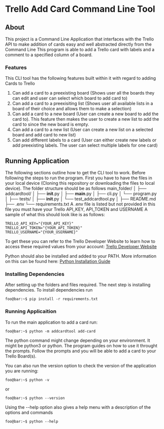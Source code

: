 # Trello Add Card Command Line Tool

## About 
This project is a Command Line Application that interfaces with the Trello API to make addition of cards easy and well abstracted directly from the Command Line
This program is able to add a Trello card with labels and a comment to a specified column of a board.
### Features
This CLI tool has the following features built within it with regard to adding Cards to Trello
1. Can add a card to a preexisting board (Shows user all the boards they can edit and user can select which board to add card to)
2. Can add a card to a preexisiting list (Shows user all available lists in a board of their choice and allows them to make a selection)
3. Can add a card to a new board (User can create a new board to add the card to). This feature then makes the user to create a new list to add the card to since the new board is empty.
4. Can add a card to a new list (User can create a new list on a selected board and add card to new list)
5. Can add different labels to a card (User can either create new labels or add preexisting labels. The user can select multiple labels for one card)

## Running Application 
The following sections outline how to get the CLI tool to work. Before following the steps to run the program. First you have to have the files in your local device (Cloning this repository or downloading the files to local device). The folder structure should be as follows
main_folder/
│
├── addcardtool/
│   ├── __init__.py
│   ├── __main__.py
│   ├── cli.py
│   └── program.py
│
├── tests/
│   ├── __init__.py
│   └── test_addcardtool.py
│
├── README.md
├── .env
└── requirements.txt
A .env file is listed but not provided in this file you must have your Trello API_KEY, API_TOKEN and USERNAME
A sample of what this should look like is as follows: 
```
TRELLO_API_KEY="{YOUR_API_KEY}"
TRELLO_API_TOKEN="{YOUR_API_TOKEN}"
TRELLO_USERNAME="{YOUR_USERNAME}"
```
To get these you can refer to the Trello Developer Website to learn how to access these required values from your account: [Trello Developer Website](https://developer.atlassian.com/cloud/trello/guides/rest-api/api-introduction/)

Python should also be installed and added to your PATH. More information on this can be found here: [Python Installation Guide](https://www.python.org/downloads/)
### Installing Dependencies
After setting up the folders and files required. The next step is installing dependencies. 
To install dependencies run 
```console
foo@bar:~$ pip install -r requirements.txt
```

###  Running Applicaition 
To run the main application to add a card run: 
```console
foo@bar:~$ python -m addcardtool add-card
```
The python command might change depending on your environment. It might be python3 or python. 
The program guides on how to use it throught the prompts. Follow the prompts and you will be able to add a card to your Trello Board(s). 

You can also run the version option to check the version of the application you are running: 

```console
foo@bar:~$ python -v
```
or

```console
foo@bar:~$ python --version
```
Using the --help option also gives a help menu with a description of the options and commands

```console
foo@bar:~$ python --help
```

